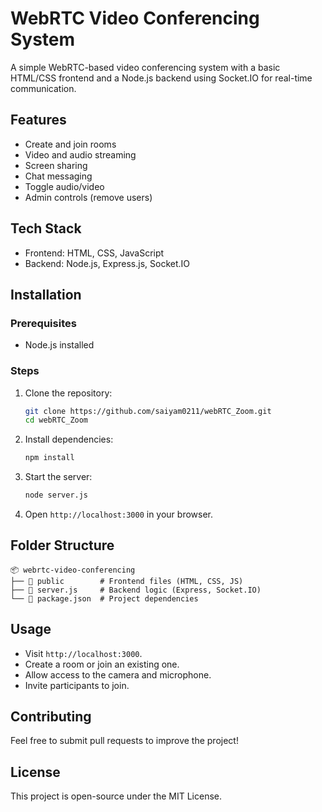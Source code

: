 # WebRTC Video Conferencing System

A simple WebRTC-based video conferencing system with a basic HTML/CSS frontend and a Node.js backend using Socket.IO for real-time communication.

## Features
- Create and join rooms
- Video and audio streaming
- Screen sharing
- Chat messaging
- Toggle audio/video
- Admin controls (remove users)

## Tech Stack
- Frontend: HTML, CSS, JavaScript
- Backend: Node.js, Express.js, Socket.IO

## Installation

### Prerequisites
- Node.js installed

### Steps
1. Clone the repository:
   ```sh
   git clone https://github.com/saiyam0211/webRTC_Zoom.git
   cd webRTC_Zoom
   ```

2. Install dependencies:
   ```sh
   npm install
   ```

3. Start the server:
   ```sh
   node server.js
   ```

4. Open `http://localhost:3000` in your browser.

## Folder Structure
```
📦 webrtc-video-conferencing
├── 📂 public        # Frontend files (HTML, CSS, JS)
├── 📜 server.js     # Backend logic (Express, Socket.IO)
└── 📜 package.json  # Project dependencies
```

## Usage
- Visit `http://localhost:3000`.
- Create a room or join an existing one.
- Allow access to the camera and microphone.
- Invite participants to join.

## Contributing
Feel free to submit pull requests to improve the project!

## License
This project is open-source under the MIT License.

